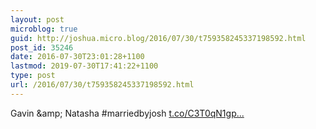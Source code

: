 ```yaml
---
layout: post
microblog: true
guid: http://joshua.micro.blog/2016/07/30/t759358245337198592.html
post_id: 35246
date: 2016-07-30T23:01:28+1100
lastmod: 2019-07-30T17:41:22+1100
type: post
url: /2016/07/30/t759358245337198592.html
---
```

Gavin &amp;amp; Natasha #marriedbyjosh [t.co/C3T0qN1gp...](https://t.co/C3T0qN1gpn)
